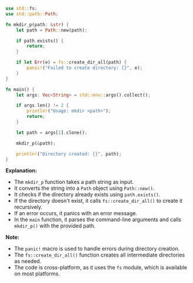 ```rust
use std::fs;
use std::path::Path;

fn mkdir_p(path: &str) {
    let path = Path::new(path);

    if path.exists() {
        return;
    }

    if let Err(e) = fs::create_dir_all(path) {
        panic!("Failed to create directory: {}", e);
    }
}

fn main() {
    let args: Vec<String> = std::env::args().collect();

    if args.len() != 2 {
        println!("Usage: mkdir <path>");
        return;
    }

    let path = args[1].clone();

    mkdir_p(&path);

    println!("Directory created: {}", path);
}
```

**Explanation:**

* The `mkdir_p` function takes a path string as input.
* It converts the string into a `Path` object using `Path::new()`.
* It checks if the directory already exists using `path.exists()`.
* If the directory doesn't exist, it calls `fs::create_dir_all()` to create it recursively.
* If an error occurs, it panics with an error message.
* In the `main` function, it parses the command-line arguments and calls `mkdir_p()` with the provided path.

**Note:**

* The `panic!` macro is used to handle errors during directory creation.
* The `fs::create_dir_all()` function creates all intermediate directories as needed.
* The code is cross-platform, as it uses the `fs` module, which is available on most platforms.
